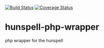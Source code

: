 [![Build Status](https://travis-ci.org/Synida/hunspell-php-wrapper.svg?branch=master)](https://travis-ci.org/Synida/hunspell-php-wrapper)
[![Coverage Status](https://coveralls.io/repos/github/Synida/hunspell-php-wrapper/badge.svg)](https://coveralls.io/github/Synida/hunspell-php-wrapper)

# hunspell-php-wrapper
php wrapper for the hunspell

